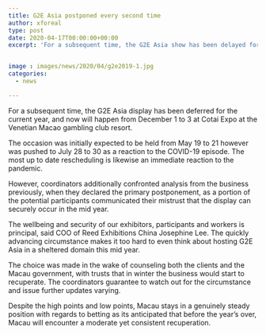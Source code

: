 ```yaml
---
title: G2E Asia postponed every second time
author: xforeal 
type: post
date: 2020-04-17T00:00:00+00:00
excerpt: 'For a subsequent time, the G2E Asia show has been delayed for the current year, and now will occur from December 1 to 3 at Cotai Expo at the Venetian Macao gambling club resort '


image : images/news/2020/04/g2e2019-1.jpg
categories:
  - news

---
```

For a subsequent time, the G2E Asia display has been deferred for the current year, and now will happen from December 1 to 3 at Cotai Expo at the Venetian Macao gambling club resort. 

The occasion was initially expected to be held from May 19 to 21 however was pushed to July 28 to 30 as a reaction to the COVID-19 episode. The most up to date rescheduling is likewise an immediate reaction to the pandemic. 

However, coordinators additionally confronted analysis from the business previously, when they declared the primary postponement, as a portion of the potential participants communicated their mistrust that the display can securely occur in the mid year. 

The wellbeing and security of our exhibitors, participants and workers is principal, said COO of Reed Exhibitions China Josephine Lee. The quickly advancing circumstance makes it too hard to even think about hosting G2E Asia in a sheltered domain this mid year. 

The choice was made in the wake of counseling both the clients and the Macau government, with trusts that in winter the business would start to recuperate. The coordinators guarantee to watch out for the circumstance and issue further updates varying. 

Despite the high points and low points, Macau stays in a genuinely steady position with regards to betting as its anticipated that before the year&#8217;s over, Macau will encounter a moderate yet consistent recuperation.